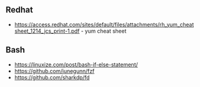

## Redhat
* https://access.redhat.com/sites/default/files/attachments/rh_yum_cheatsheet_1214_jcs_print-1.pdf - yum cheat sheet

## Bash
* https://linuxize.com/post/bash-if-else-statement/
* https://github.com/junegunn/fzf
* https://github.com/sharkdp/fd